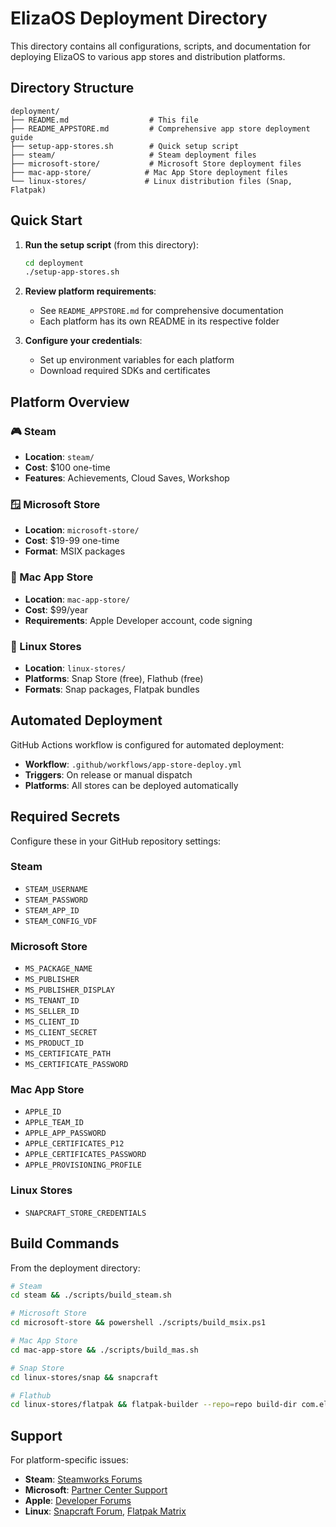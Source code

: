 # ElizaOS Deployment Directory

This directory contains all configurations, scripts, and documentation for deploying ElizaOS to various app stores and distribution platforms.

## Directory Structure

```
deployment/
├── README.md                  # This file
├── README_APPSTORE.md         # Comprehensive app store deployment guide
├── setup-app-stores.sh        # Quick setup script
├── steam/                     # Steam deployment files
├── microsoft-store/           # Microsoft Store deployment files
├── mac-app-store/            # Mac App Store deployment files
└── linux-stores/             # Linux distribution files (Snap, Flatpak)
```

## Quick Start

1. **Run the setup script** (from this directory):
   ```bash
   cd deployment
   ./setup-app-stores.sh
   ```

2. **Review platform requirements**:
   - See `README_APPSTORE.md` for comprehensive documentation
   - Each platform has its own README in its respective folder

3. **Configure your credentials**:
   - Set up environment variables for each platform
   - Download required SDKs and certificates

## Platform Overview

### 🎮 Steam
- **Location**: `steam/`
- **Cost**: $100 one-time
- **Features**: Achievements, Cloud Saves, Workshop

### 🪟 Microsoft Store
- **Location**: `microsoft-store/`
- **Cost**: $19-99 one-time
- **Format**: MSIX packages

### 🍎 Mac App Store
- **Location**: `mac-app-store/`
- **Cost**: $99/year
- **Requirements**: Apple Developer account, code signing

### 🐧 Linux Stores
- **Location**: `linux-stores/`
- **Platforms**: Snap Store (free), Flathub (free)
- **Formats**: Snap packages, Flatpak bundles

## Automated Deployment

GitHub Actions workflow is configured for automated deployment:
- **Workflow**: `.github/workflows/app-store-deploy.yml`
- **Triggers**: On release or manual dispatch
- **Platforms**: All stores can be deployed automatically

## Required Secrets

Configure these in your GitHub repository settings:

### Steam
- `STEAM_USERNAME`
- `STEAM_PASSWORD` 
- `STEAM_APP_ID`
- `STEAM_CONFIG_VDF`

### Microsoft Store
- `MS_PACKAGE_NAME`
- `MS_PUBLISHER`
- `MS_PUBLISHER_DISPLAY`
- `MS_TENANT_ID`
- `MS_SELLER_ID`
- `MS_CLIENT_ID`
- `MS_CLIENT_SECRET`
- `MS_PRODUCT_ID`
- `MS_CERTIFICATE_PATH`
- `MS_CERTIFICATE_PASSWORD`

### Mac App Store
- `APPLE_ID`
- `APPLE_TEAM_ID`
- `APPLE_APP_PASSWORD`
- `APPLE_CERTIFICATES_P12`
- `APPLE_CERTIFICATES_PASSWORD`
- `APPLE_PROVISIONING_PROFILE`

### Linux Stores
- `SNAPCRAFT_STORE_CREDENTIALS`

## Build Commands

From the deployment directory:

```bash
# Steam
cd steam && ./scripts/build_steam.sh

# Microsoft Store
cd microsoft-store && powershell ./scripts/build_msix.ps1

# Mac App Store
cd mac-app-store && ./scripts/build_mas.sh

# Snap Store
cd linux-stores/snap && snapcraft

# Flathub
cd linux-stores/flatpak && flatpak-builder --repo=repo build-dir com.elizaos.Game.yml
```

## Support

For platform-specific issues:
- **Steam**: [Steamworks Forums](https://steamcommunity.com/groups/steamworks/discussions/)
- **Microsoft**: [Partner Center Support](https://partner.microsoft.com/support)
- **Apple**: [Developer Forums](https://developer.apple.com/forums/)
- **Linux**: [Snapcraft Forum](https://forum.snapcraft.io/), [Flatpak Matrix](https://matrix.to/#/#flatpak:matrix.org)